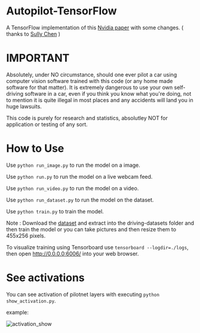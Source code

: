 # Autopilot-TensorFlow
A TensorFlow implementation of this [Nvidia paper](https://arxiv.org/pdf/1604.07316.pdf) with some changes. ( thanks to [Sully Chen](https://github.com/SullyChen/) )

# IMPORTANT
Absolutely, under NO circumstance, should one ever pilot a car using computer vision software trained with this code (or any home made software for that matter). It is extremely dangerous to use your own self-driving software in a car, even if you think you know what you're doing, not to mention it is quite illegal in most places and any accidents will land you in huge lawsuits.

This code is purely for research and statistics, absolutley NOT for application or testing of any sort.

# How to Use


Use `python run_image.py` to run the model on a image.

Use `python run.py` to run the model on a live webcam feed.

Use `python run_video.py` to run the model on a video.

Use `python run_dataset.py` to run the model on the dataset.

Use `python train.py` to train the model.

Note : Download the [dataset](https://github.com/SullyChen/driving-datasets) and extract into the driving-datasets folder and then train the model or you can take pictures and then resize them to 455x256 pixels.


To visualize training using Tensorboard use `tensorboard --logdir=./logs`, then open http://0.0.0.0:6006/ into your web browser.

# See activations

You can see activation of pilotnet layers with executing `python show_activation.py`.

example:

![activation_show](https://github.com/A-janjan/OpenBot/assets/62621376/f603c8a1-eaa0-469a-bc4c-3e2ddfb79905)
